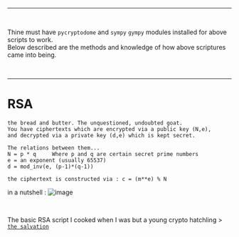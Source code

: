 
***
<br>

Thine must have `pycryptodome` and `sympy` `gympy` modules installed for above scripts to work. \
Below described are the methods and knowledge of how above scriptures came into being.
   
<br>

***

# RSA

```
the bread and butter. The unquestioned, undoubted goat.
You have ciphertexts which are encrypted via a public key (N,e),
and decrypted via a private key (d,e) which is kept secret.

The relations between them...
N = p * q     Where p and q are certain secret prime numbers
e = an exponent (usually 65537)
d = mod_inv(e, (p-1)*(q-1))

the ciphertext is constructed via : c = (m**e) % N
```
in a nutshell : 
![image](https://github.com/IC3lemon/cryptobible/assets/150153966/bc39b6b0-a9a4-405c-9f16-ad65a82a84e9)

<br>

The basic RSA script I cooked when I was but a young crypto hatchling > <a href="https://github.com/IC3lemon/cryptobible/blob/main/scripts/rsa-basic.py">`the salvation`</a>

<br>
